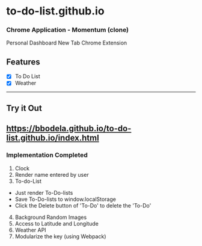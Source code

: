 # to-do-list.github.io

### Chrome Application - Momentum (clone)

Personal Dashboard New Tab Chrome Extension

## Features

- [x] To Do List
- [x] Weather

---

## Try it Out

https://bbodela.github.io/to-do-list.github.io/index.html
----
### Implementation Completed

1. Clock
2. Render name entered by user
3. To-do-List

- Just render To-Do-lists
- Save To-Do-lists to window.localStorage
- Click the Delete button of 'To-Do' to delete the 'To-Do'

4. Background Random Images
5. Access to Latitude and Longitude
6. Weather API
7. Modularize the key (using Webpack)
